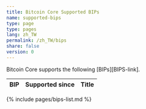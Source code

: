 ```yaml
---
title: Bitcoin Core Supported BIPs
name: supported-bips
type: page
type: pages
lang: zh_TW
permalink: /zh_TW/bips
share: false
version: 0
---
```

Bitcoin Core supports the following [BIPs][BIPS-link].

| BIP |Supported since| Title |
|-----|---------------|-------|
{% include pages/bips-list.md %}
